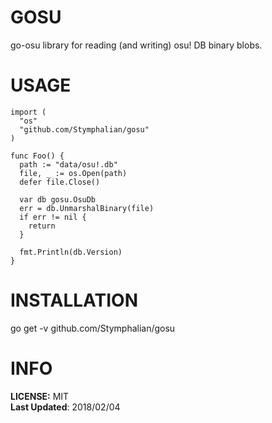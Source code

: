 # GOSU
go-osu library for reading (and writing) osu! DB binary blobs.

# USAGE
```
import (
  "os"
  "github.com/Stymphalian/gosu"
)

func Foo() {
  path := "data/osu!.db"
  file, _ := os.Open(path)
  defer file.Close()

  var db gosu.OsuDb
  err = db.UnmarshalBinary(file)
  if err != nil {
    return
  }

  fmt.Println(db.Version)
}
```

# INSTALLATION
go get -v github.com/Stymphalian/gosu

# INFO
__LICENSE:__ MIT \
__Last Updated__: 2018/02/04